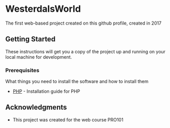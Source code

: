 # WesterdalsWorld

The first web-based project created on this github profile, created in 2017

## Getting Started

These instructions will get you a copy of the project up and running on your local machine for development.

### Prerequisites

What things you need to install the software and how to install them

* [PHP](http://php.net/manual/en/install.php) - Installation guide for PHP

## Acknowledgments

* This project was created for the web course PRO101
